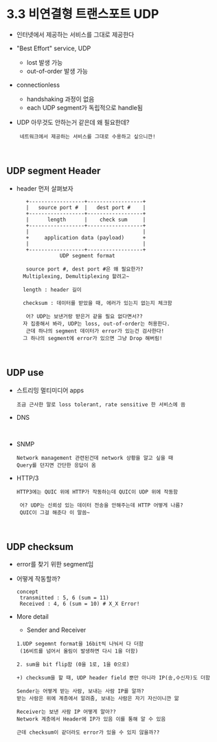 3.3 비연결형 트랜스포트 UDP
==============================
* 인터넷에서 제공하는 서비스를 그대로 제공한다

* "Best Effort" service, UDP
  - lost 발생 가능
  - out-of-order 발생 가능
  
* connectionless
  - handshaking 과정이 없음
  - each UDP segment가 독립적으로 handle됨
  
* UDP 아무것도 안하는거 같은데 왜 필요한데?
  ```
   네트워크에서 제공하는 서비스를 그대로 수용하고 싶으니깐!
  ```

<br/>

UDP segment Header
-------------------
* header 먼저 살펴보자
  ```
     +------------------+------------------+
     |   source port #  |   dest port #    |
     +------------------+------------------+
     |      length      |    check sum     |
     +------------------+------------------+
     |                                     |
     +     application data (payload)      +
     |                                     |
     +------------------+------------------+
                UDP segment format

     source port #, dest port #은 왜 필요한가?
    Multiplexing, Demultiplexing 할려고~

    length : header 길이

    checksum : 데이터를 받았을 때, 에러가 있는지 없는지 체크함
    
     어? UDP는 보낸거랑 받은거 같을 필요 없다면서??
    자 집중해서 봐라, UDP는 loss, out-of-order는 허용한다.
     근데 하나의 segment 데이터가 error가 있는건 검사한다!
    그 하나의 segment에 error가 있으면 그냥 Drop 해버림!
  ```


<br/>

UDP use
--------------
* 스트리밍 멀티미디어 apps
  ```
  조금 근사한 말로 loss tolerant, rate sensitive 한 서비스에 씀
  ```

* DNS
<br/>

* SNMP
  ```
  Network management 관련된건데 network 상황을 알고 싶을 때
  Query를 던지면 간단한 응답이 옴
  ```

* HTTP/3
  ```
  HTTP3에는 QUIC 위에 HTTP가 작동하는데 QUIC이 UDP 위에 작동함

   어? UDP는 신뢰성 있는 데이터 전송을 안해주는데 HTTP 어떻게 나름?
   QUIC이 그걸 해준다 이 말씀~
  ```

<br/>

UDP checksum
---------------
* error를 찾기 위한 segment임

* 어떻게 작동할까?
  ```
  concept
   transmitted : 5, 6 (sum = 11)
   Received : 4, 6 (sum = 10) # X_X Error!
  ```

* More detail
  - Sender and Receiver
  ```
  1.UDP segemnt format을 16bit씩 나눠서 다 더함
   (16비트를 넘어서 올림이 발생하면 다시 1을 더함)

  2. sum을 bit flip함 (0을 1로, 1을 0으로)

  +) checksum을 할 때, UDP header field 뿐만 아니라 IP(송,수신자)도 더함

  Sender는 어떻게 받는 사람, 보내는 사람 IP를 알까?
  받는 사람은 위에 계층에서 알려줌, 보내는 사람은 자기 자신이니깐 앎

  Receiver는 보낸 사람 IP 어떻게 알아??
  Network 계층에서 Header에 IP가 있음 이를 통해 알 수 있음

  근데 checksum이 같더라도 error가 있을 수 있지 않을까??
  ``` 
